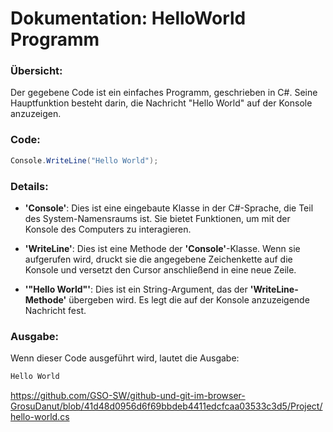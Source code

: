 # Dokumentation: HelloWorld Programm
### Übersicht:
Der gegebene Code ist ein einfaches Programm, geschrieben in C#. Seine Hauptfunktion besteht darin, die Nachricht "Hello World" auf der Konsole anzuzeigen.

### Code: 
```csharp
Console.WriteLine("Hello World");
```

### Details:
+ **'Console'**: Dies ist eine eingebaute Klasse in der C#-Sprache, die Teil des System-Namensraums ist. Sie bietet Funktionen, um mit der Konsole des Computers zu interagieren.

+ **'WriteLine'**: Dies ist eine Methode der **'Console'**-Klasse. Wenn sie aufgerufen wird, druckt sie die angegebene Zeichenkette auf die Konsole und versetzt den Cursor anschließend in eine neue Zeile.

+ **'"Hello World"'**: Dies ist ein String-Argument, das der **'WriteLine-Methode'** übergeben wird. Es legt die auf der Konsole anzuzeigende Nachricht fest.

### Ausgabe:
Wenn dieser Code ausgeführt wird, lautet die Ausgabe:

```csharp
Hello World
```
https://github.com/GSO-SW/github-und-git-im-browser-GrosuDanut/blob/41d48d0956d6f69bbdeb4411edcfcaa03533c3d5/Project/hello-world.cs
